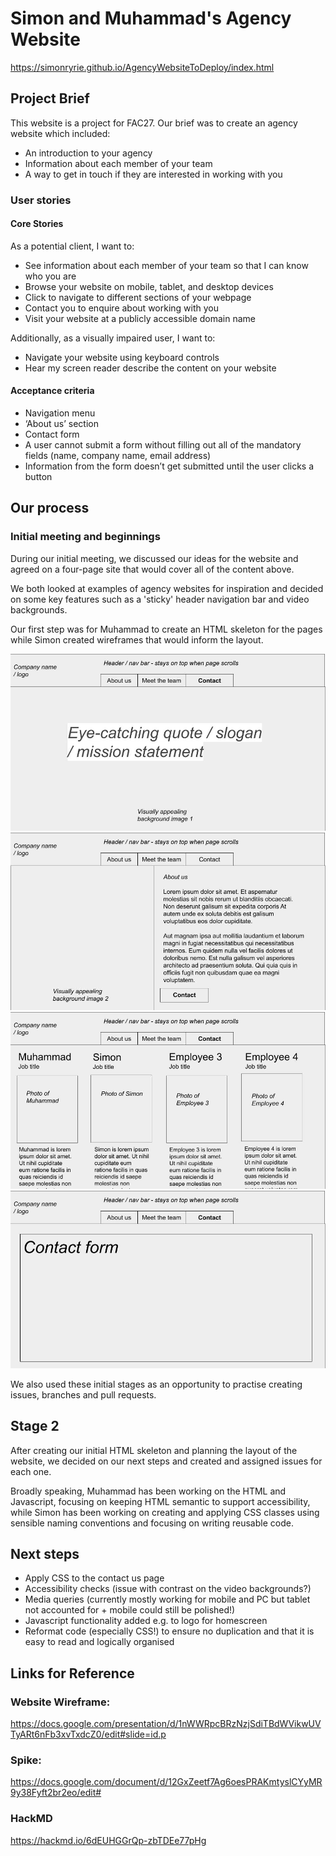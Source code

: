 # Simon and Muhammad's Agency Website

https://simonryrie.github.io/AgencyWebsiteToDeploy/index.html

## Project Brief

This website is a project for FAC27. Our brief was to create an agency website which included:

- An introduction to your agency
- Information about each member of your team
- A way to get in touch if they are interested in working with you

### User stories

#### Core Stories 

As a potential client, I want to:

- See information about each member of your team so that I can know who you are
- Browse your website on mobile, tablet, and desktop devices
- Click to navigate to different sections of your webpage
- Contact you to enquire about working with you
- Visit your website at a publicly accessible domain name

Additionally, as a visually impaired user, I want to:

- Navigate your website using keyboard controls
- Hear my screen reader describe the content on your website

#### Acceptance criteria

- Navigation menu
- ‘About us’ section
- Contact form
- A user cannot submit a form without filling out all of the mandatory fields (name, company name, email address)
- Information from the form doesn’t get submitted until the user clicks a button

## Our process

### Initial meeting and beginnings

During our initial meeting, we discussed our ideas for the website and agreed on a four-page site that would cover all of the content above.

We both looked at examples of agency websites for inspiration and decided on some key features such as a 'sticky' header navigation bar and video backgrounds.

Our first step was for Muhammad to create an HTML skeleton for the pages while Simon created wireframes that would inform the layout.

<img src="Assets/Agency Website wireframe.jpg">

<img src="Assets/Agency Website wireframe (1).jpg">

<img src="Assets/Agency Website wireframe (2).jpg">

<img src="Assets/Agency Website wireframe (3).jpg">

We also used these initial stages as an opportunity to practise creating issues, branches and pull requests.

## Stage 2

After creating our initial HTML skeleton and planning the layout of the website, we decided on our next steps and created and assigned issues for each one.

Broadly speaking, Muhammad has been working on the HTML and Javascript, focusing on keeping HTML semantic to support accessibility, while Simon has been working on creating and applying CSS classes using sensible naming conventions and focusing on writing reusable code.

## Next steps

- Apply CSS to the contact us page
- Accessibility checks (issue with contrast on the video backgrounds?)
- Media queries (currently mostly working for mobile and PC but tablet not accounted for + mobile could still be polished!)
- Javascript functionality added e.g. to logo for homescreen
- Reformat code (especially CSS!) to ensure no duplication and that it is easy to read and logically organised

## Links for Reference

### Website Wireframe:

https://docs.google.com/presentation/d/1nWWRpcBRzNzjSdiTBdWVikwUVTyARt6nFb3xvTxdcZ0/edit#slide=id.p

### Spike:

https://docs.google.com/document/d/12GxZeetf7Ag6oesPRAKmtyslCYyMR9y38Fyft2br2eo/edit#

### HackMD

https://hackmd.io/6dEUHGGrQp-zbTDEe77pHg
